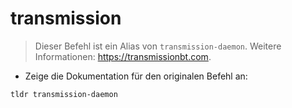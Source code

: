 # transmission

> Dieser Befehl ist ein Alias von `transmission-daemon`.
> Weitere Informationen: <https://transmissionbt.com>.

- Zeige die Dokumentation für den originalen Befehl an:

`tldr transmission-daemon`
